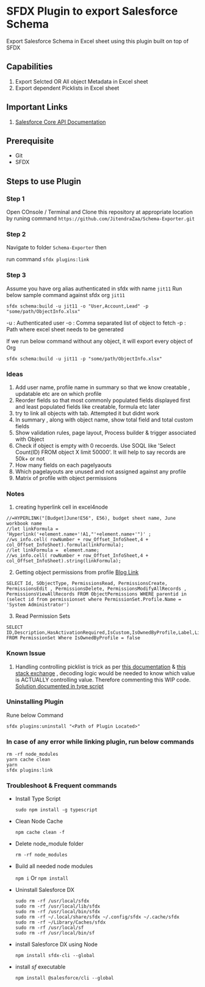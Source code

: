 SFDX Plugin to export Salesforce Schema  
==================

Export Salesforce Schema in Excel sheet using this plugin built on top of SFDX

## Capabilities
1. Export Selcted OR All object Metadata in Excel sheet
1. Export dependent Picklists in Excel sheet

## Important Links
1. [Salesforce Core API Documentation](https://forcedotcom.github.io/sfdx-core/globals.html)

## Prerequisite 
* Git
* SFDX

## Steps to use Plugin

### Step 1 
Open COnsole / Terminal and Clone this repository at appropriate location by runing command 
`https://github.com/JitendraZaa/Schema-Exporter.git`

### Step 2
Navigate to folder `Schema-Exporter` then 

run command `sfdx plugins:link`

### Step 3
Assume you have org alias authenticated in sfdx with name `jit11`
Run below sample command against sfdx org `jit11`

`sfdx schema:build -u jit11 -o "User,Account,Lead" -p "some/path/ObjectInfo.xlsx"`

-u : Authenticated user
-o : Comma separated list of object to fetch
-p : Path where excel sheet needs to be generated

If we run below command without any object, it will export every object of Org

`sfdx schema:build -u jit11 -p "some/path/ObjectInfo.xlsx"`

### Ideas
1. Add user name, profile name in summary so that we know creatable , updatable etc are on which profile
2. Reorder fields so that most commonly populated fields displayed first and least populated fields like creatable, formula etc later
3. try to link all objects with tab. Attempted it but didnt work
4. In summary , along with object name, show total field and total custom fields
5. Show validation rules, page layout, Process builder & trigger associated with Object
6. Check if object is empty with 0 recoerds. Use SOQL like 'Select Count(ID) FROM object X limit 50000'. It will help to say records are 50k+ or not
7. How many fields on each pagelyaouts
8. Which pagelayouts are unused and not assigned against any profile
9. Matrix of profile with object permissions 


### Notes
1. creating hyperlink cell in excel4node
```
//=HYPERLINK("[Budget]June!E56", E56), budget sheet name, June workbook name
//let linkFormula = 'Hyperlink('+element.name+'!A1,"'+element.name+'")' ;
//ws_info.cell( rowNumber + row_Offset_InfoSheet,4 + col_Offset_InfoSheet).formula(linkFormula);
//let linkFormula =  element.name; 
//ws_info.cell( rowNumber + row_Offset_InfoSheet,4 + col_Offset_InfoSheet).string(linkFormula);  
```

2. Getting object permissions from profile [Blog Link](https://developer.salesforce.com/blogs/engineering/2012/06/using-soql-to-determine-your-users-permissions-2)
```
SELECT Id, SObjectType, PermissionsRead, PermissionsCreate, PermissionsEdit , PermissionsDelete, PermissionsModifyAllRecords , PermissionsViewAllRecords FROM ObjectPermissions WHERE parentid in (select id from permissionset where PermissionSet.Profile.Name = 'System Administrator')
```

3. Read Permission Sets
```
SELECT ID,Description,HasActivationRequired,IsCustom,IsOwnedByProfile,Label,LicenseId,PermissionSetGroupId,ProfileId,Type FROM PermissionSet Where IsOwnedByProfile = false
```

### Known Issue
1. Handling controlling picklist is trick as per [this documentation](https://developer.salesforce.com/docs/atlas.en-us.api.meta/api/sforce_api_calls_describesobjects_describesobjectresult.htm#aboutPicklists) & [this stack exchange](https://salesforce.stackexchange.com/questions/201775/picklists-validfor-attribute) , decoding logic would be needed to know which value is ACTUALLY controlling value. Therefore commenting this WIP code. [Solution documented in type script](https://reergymerej.github.io/blog/2021/03/31/base64binary.html)

### Uninstalling Plugin
Rune below Command

`sfdx plugins:uninstall "<Path of Plugin Located>"`

### In case of any error while linking plugin, run below commands
```
rm -rf node_modules
yarn cache clean
yarn
sfdx plugins:link
```

### Troubleshoot & Frequent commands
- Install Type Script

    `sudo npm install -g typescript`

- Clean Node Cache

    `npm cache clean -f`

- Delete node_module folder

    `rm -rf node_modules`

- Build all needed node modules

    `npm i` Or `npm install`

- Uninstall Salesforce DX
    ```
    sudo rm -rf /usr/local/sfdx
    sudo rm -rf /usr/local/lib/sfdx
    sudo rm -rf /usr/local/bin/sfdx
    sudo rm -rf ~/.local/share/sfdx ~/.config/sfdx ~/.cache/sfdx
    sudo rm -rf ~/Library/Caches/sfdx
    sudo rm -rf /usr/local/sf
    sudo rm -rf /usr/local/bin/sf
    ```

- install Salesforce DX using Node

    `npm install sfdx-cli --global`

- install _sf_ executable

    `npm install @salesforce/cli --global`
